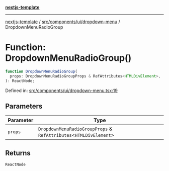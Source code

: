 [**nextjs-template**](../../../../../README.md)

---

[nextjs-template](../../../../../README.md) / [src/components/ui/dropdown-menu](../README.md) / DropdownMenuRadioGroup

# Function: DropdownMenuRadioGroup()

```ts
function DropdownMenuRadioGroup(
  props: DropdownMenuRadioGroupProps & RefAttributes<HTMLDivElement>,
): ReactNode;
```

Defined in: [src/components/ui/dropdown-menu.tsx:19](https://github.com/Its-Satyajit/nextjs-template/blob/a020f2e64682696d16eea8be5c54d400aa09764e/src/components/ui/dropdown-menu.tsx#L19)

## Parameters

| Parameter | Type                                                                |
| --------- | ------------------------------------------------------------------- |
| `props`   | `DropdownMenuRadioGroupProps` & `RefAttributes`\<`HTMLDivElement`\> |

## Returns

`ReactNode`
